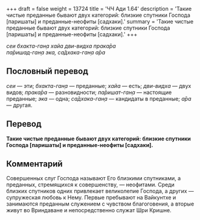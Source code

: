 +++
draft = false
weight = 13724
title = 'ЧЧ Ади 1.64'
description = 'Такие чистые преданные бывают двух категорий: близкие спутники Господа [паришаты] и преданные-неофиты [садхаки].'
summary = 'Такие чистые преданные бывают двух категорий: близкие спутники Господа [паришаты] и преданные-неофиты [садхаки].'
+++

_сеи бхакта-ган̣а хайа дви-видха прака̄ра  
па̄ришад-ган̣а эка, са̄дхака-ган̣а а̄ра_

## Пословный перевод

_сеи_ — эти; _бхакта_\-_ган̣а_ — преданные; _хайа_ — есть; _дви_\-_видха_ — двух видов; _прака̄ра_ — разновидности; _па̄ришат_\-_ган̣а_ — настоящие преданные; _эка_ — одна; _са̄дхака_\-_ган̣а_ — кандидаты в преданные; _а̄ра_ — другая.

## Перевод

**Такие чистые преданные бывают двух категорий: близкие спутники Господа \[паришаты\] и преданные-неофиты \[садхаки\].**

## Комментарий

Совершенных слуг Господа называют Его близкими спутниками, а преданных, стремящихся к совершенству, — неофитами. Среди близких спутников одних привлекает великолепие Господа, а других — супружеская любовь к Нему. Первые пребывают на Вайкунтхе и занимаются преданным служением с чувством благоговения, а вторые живут во Вриндаване и непосредственно служат Шри Кришне.
